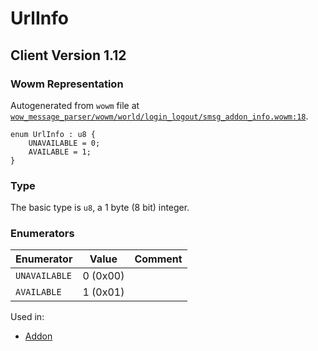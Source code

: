 # UrlInfo

## Client Version 1.12

### Wowm Representation

Autogenerated from `wowm` file at [`wow_message_parser/wowm/world/login_logout/smsg_addon_info.wowm:18`](https://github.com/gtker/wow_messages/tree/main/wow_message_parser/wowm/world/login_logout/smsg_addon_info.wowm#L18).

```rust,ignore
enum UrlInfo : u8 {
    UNAVAILABLE = 0;
    AVAILABLE = 1;
}
```
### Type
The basic type is `u8`, a 1 byte (8 bit) integer.
### Enumerators
| Enumerator | Value  | Comment |
| --------- | -------- | ------- |
| `UNAVAILABLE` | 0 (0x00) |  |
| `AVAILABLE` | 1 (0x01) |  |

Used in:
* [Addon](addon.md)

